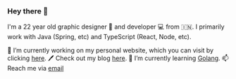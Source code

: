 ### Hey there 👋

I'm a 22 year old graphic designer 🎨 and developer 💻 from 🇮🇳.
I primarily work with Java (Spring, etc) and TypeScript (React, Node, etc).

🔭 I’m currently working on my personal website, which you can visit by clicking [here](https://ayushm.dev).
🖊 Check out my blog [here](https://ayushm.dev/blog).
🌱 I’m currently learning [Golang](https://golang.org/).
📫 Reach me via [email](mailto:am@ayushm.dev)

<!--
**PrunedNeuron/PrunedNeuron** is a ✨ _special_ ✨ repository because its `README.md` (this file) appears on your GitHub profile.

Here are some ideas to get you started:

- 🔭 I’m currently working on ...
- 🌱 I’m currently learning ...
- 👯 I’m looking to collaborate on ...
- 🤔 I’m looking for help with ...
- 💬 Ask me about ...
- 📫 How to reach me: ...
- 😄 Pronouns: ...
- ⚡ Fun fact: ...
-->
